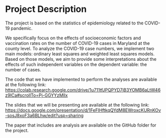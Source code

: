# Project Description

The project is based on the statistics of epidemiology related to the COVID-19 pandemic. 

We specifically focus on the effects of socioeconomic factors and vaccination rates on the number of COVID-19 cases in Maryland at the county level. To analyze the COVID-19 case numbers, we implement two main models: ordinary least squares and weighted least squares models. Based on those models, we aim to provide some interpretations about the effects of such independent variables on the dependent variable: the number of cases. 

The code that we have implemented to perform the analyses are available at the following link: 
https://colab.research.google.com/drive/1u711tfJPQPYD7jB3YOMB6aLtW46z9lCa#scrollTo=Pj-GGYYzMllx

The slides that we will be presenting are available at the following link: 
https://docs.google.com/presentation/d/1FeFIHftkqQYdM8EWroxcKURnKOv-sosJ8xoF3a6BLhw/edit?usp=sharing 

The paper that includes are analysis are available on the GitHub folder for the project.
